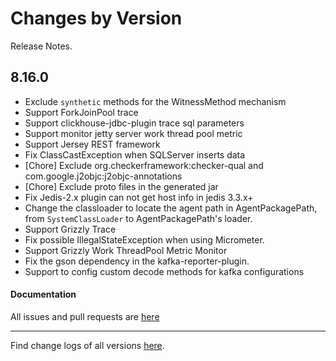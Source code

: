 Changes by Version
==================
Release Notes.

8.16.0
------------------

* Exclude `synthetic` methods for the WitnessMethod mechanism
* Support ForkJoinPool trace
* Support clickhouse-jdbc-plugin trace sql parameters
* Support monitor jetty server work thread pool metric
* Support Jersey REST framework
* Fix ClassCastException when SQLServer inserts data 
* [Chore] Exclude org.checkerframework:checker-qual and com.google.j2objc:j2objc-annotations
* [Chore] Exclude proto files in the generated jar
* Fix Jedis-2.x plugin can not get host info in jedis 3.3.x+
* Change the classloader to locate the agent path in AgentPackagePath, from `SystemClassLoader` to AgentPackagePath's loader.
* Support Grizzly Trace
* Fix possible IllegalStateException when using Micrometer.
* Support Grizzly Work ThreadPool Metric Monitor
* Fix the gson dependency in the kafka-reporter-plugin.
* Support to config custom decode methods for kafka configurations

#### Documentation


All issues and pull requests are [here](https://github.com/apache/skywalking/milestone/175?closed=1)

------------------
Find change logs of all versions [here](changes).
